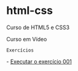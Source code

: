 # html-css
 
Curso de HTML5 e CSS3

Curso em Vídeo

    Exercícios

<p>
- <a href="https://dani-ti.github.io/html-css/curso-em-video/exercicios/ex001/index.html" target="_blank">Executar o exercício 001</a>
</p>